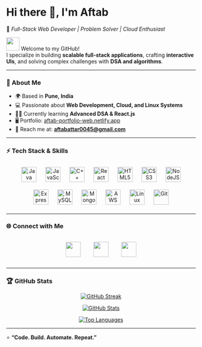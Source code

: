 # Hi there 👋, I'm Aftab  
🌟 *Full-Stack Web Developer | Problem Solver | Cloud Enthusiast*  

<img src="https://user-images.githubusercontent.com/18350557/176309783-0785949b-9127-417c-8b55-ab5a4333674e.gif" width="35" /> Welcome to my GitHub!  
I specialize in building **scalable full-stack applications**, crafting **interactive UIs**, and solving complex challenges with **DSA and algorithms**.  

---

### 🚀 About Me
- 🌍 Based in **Pune, India**  
- 💻 Passionate about **Web Development, Cloud, and Linux Systems**  
- 🧑‍💻 Currently learning **Advanced DSA & React.js**  
- 🖥️ Portfolio: [aftab-portfolio-web.netlify.app](http://aftab-portfolio-web.netlify.app)  
- 📧 Reach me at: **aftabattar0045@gmail.com**  

---

### ⚡ Tech Stack & Skills  

<p align="center">
<!-- Core -->
<img src="https://raw.githubusercontent.com/danielcranney/readme-generator/main/public/icons/skills/java-colored.svg" width="40" height="40" alt="Java" style="margin:10px;"/>
<img src="https://raw.githubusercontent.com/danielcranney/readme-generator/main/public/icons/skills/javascript-colored.svg" width="40" height="40" alt="JavaScript" style="margin:10px;"/>
<img src="https://raw.githubusercontent.com/danielcranney/readme-generator/main/public/icons/skills/cplusplus-colored.svg" width="40" height="40" alt="C++" style="margin:10px;"/>

<!-- Frontend -->
<img src="https://raw.githubusercontent.com/danielcranney/readme-generator/main/public/icons/skills/react-colored.svg" width="40" height="40" alt="React" style="margin:10px;"/>
<img src="https://raw.githubusercontent.com/danielcranney/readme-generator/main/public/icons/skills/html5-colored.svg" width="40" height="40" alt="HTML5" style="margin:10px;"/>
<img src="https://raw.githubusercontent.com/danielcranney/readme-generator/main/public/icons/skills/css3-colored.svg" width="40" height="40" alt="CSS3" style="margin:10px;"/>

<!-- Backend -->
<img src="https://raw.githubusercontent.com/danielcranney/readme-generator/main/public/icons/skills/nodejs-colored.svg" width="40" height="40" alt="NodeJS" style="margin:10px;"/>
<img src="https://raw.githubusercontent.com/danielcranney/readme-generator/main/public/icons/skills/express-colored.svg" width="40" height="40" alt="ExpressJS" style="margin:10px;"/>
<img src="https://raw.githubusercontent.com/danielcranney/readme-generator/main/public/icons/skills/mysql-colored.svg" width="40" height="40" alt="MySQL" style="margin:10px;"/>
<img src="https://raw.githubusercontent.com/danielcranney/readme-generator/main/public/icons/skills/mongodb-colored.svg" width="40" height="40" alt="MongoDB" style="margin:10px;"/>

<!-- Cloud & DevOps -->
<img src="https://raw.githubusercontent.com/danielcranney/readme-generator/main/public/icons/skills/aws-colored.svg" width="40" height="40" alt="AWS" style="margin:10px;"/>
<img src="https://cdn-icons-png.flaticon.com/512/6124/6124995.png" width="40" height="40" alt="Linux" style="margin:10px;"/>
<img src="https://raw.githubusercontent.com/danielcranney/readme-generator/main/public/icons/skills/git-colored.svg" width="40" height="40" alt="Git" style="margin:10px;"/>
</p>

---

### 🌐 Connect with Me  

<p align="center"> 
<a href="https://github.com/aftab0045" target="_blank" rel="noreferrer"><img src="https://raw.githubusercontent.com/danielcranney/readme-generator/main/public/icons/socials/github.svg" width="40" height="40" style="margin:15px;" /></a> 
<a href="https://www.linkedin.com/in/aftab-attar-344094268/" target="_blank" rel="noreferrer"><img src="https://raw.githubusercontent.com/danielcranney/readme-generator/main/public/icons/socials/linkedin.svg" width="40" height="40" style="margin:15px;" /></a> 
<a href="https://www.x.com/aftab_attar_" target="_blank" rel="noreferrer"><img src="https://raw.githubusercontent.com/danielcranney/readme-generator/main/public/icons/socials/twitter.svg" width="40" height="40" style="margin:15px;" /></a>
</p>

---

### 🏆 GitHub Stats  

<p align="center">
<a href="https://github.com/aftab0045">
<img src="https://github-readme-streak-stats.herokuapp.com?user=aftab0045&theme=tokyonight&hide_border=true" alt="GitHub Streak" />
</a>  
</p>

<p align="center">
<a href="https://github.com/aftab0045">
<img src="https://github-readme-stats.vercel.app/api?username=aftab0045&show_icons=true&theme=tokyonight&hide_border=true" alt="GitHub Stats" />
</a>  
</p>

<p align="center">
<a href="https://github.com/aftab0045">
<img src="https://github-readme-stats.vercel.app/api/top-langs/?username=aftab0045&layout=compact&theme=tokyonight&hide_border=true" alt="Top Languages" />
</a>
</p>

---

⭐ **“Code. Build. Automate. Repeat.”**
